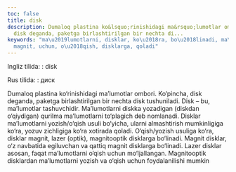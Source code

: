```yaml
---
toc: false
title: disk
description: Dumaloq plastina ko&lsquo;rinishidagi ma&rsquo;lumotlar ombori. Ko&lsquo;pincha,
  disk deganda, paketga birlashtirilgan bir nechta di...
keywords: "ma\u2019lumotlarni, disklar, ko\u2018ra, bo\u2018linadi, ma\u2019lumotlar,
  magnit, uchun, o\u2018qish, disklarga, qoladi"
---
```


Ingliz tilida:
:   disk

Rus tilida:
:   диск

Dumaloq plastina ko‘rinishidagi ma’lumotlar ombori. Ko‘pincha, disk deganda, paketga birlashtirilgan bir nechta disk tushuniladi. Disk – bu, ma’lumotlar tashuvchidir. Ma’lumotlarni diskka yozadigan (diskdan o‘qiydigan) qurilma ma’lumotlarni to‘plagich deb nomlanadi. Disklar ma’lumotlarni yozish/o‘qish usuli bo‘yicha, ularni almashtirish mumkinligiga ko‘ra, yozuv zichligiga ko‘ra xotirada qoladi. O‘qish/yozish usuliga ko‘ra, disklar magnit, lazer (optik), magnitooptik disklarga bo‘linadi. Magnit disklar, o‘z navbatida egiluvchan va qattiq magnit disklarga bo‘linadi. Lazer disklar asosan, faqat ma’lumotlarni o‘qish uchun mo‘ljallangan. Magnitooptik disklardan ma’lumotlarni yozish va o‘qish uchun foydalanilishi mumkin